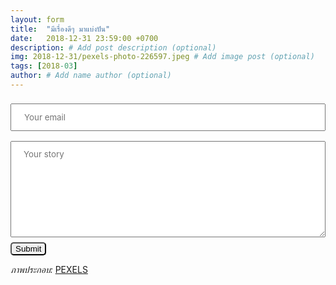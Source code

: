 ```yaml
---
layout: form
title:  "มีเรื่องดีๆ มาแบ่งปัน"
date:   2018-12-31 23:59:00 +0700
description: # Add post description (optional)
img: 2018-12-31/pexels-photo-226597.jpeg # Add image post (optional)
tags: [2018-03]
author: # Add name author (optional)
---
```

<form method="POST" action="https://formspree.io/odd.daboss@sdee.co">
  <input type="hidden" name="_cc" value="udomsakodd+0lyy5tuobtt3xjl1mhw2@boards.trello.com" />
  <input type="hidden" name="_next" value="//whatsgood.sdee.co/about/" />
  <input type="email" name="email" required placeholder="Your email" style="font-family:inherit;width:100%;padding:12px 20px;margin:8px 0;">
  <br>
  <textarea name="message" rows="8" required placeholder="Your story" style="font-family:inherit;width:100%;padding:12px 20px;margin:8px 0;"></textarea><br>
  <button type="submit" style="border-radius: 5px;">Submit</button>
</form>

*ภาพประกอบ:* [PEXELS](https://www.pexels.com/)
